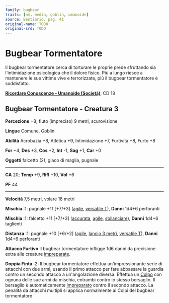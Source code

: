 ```yaml
---
family: bugbear
traits: [nm, media, goblin, umanoide]
source: Bestiario, pag. 41
original-name: TODO
original-srd: TODO
---
```


# Bugbear Tormentatore

Il bugbear tormentatore cerca di torturare le proprie prede sfruttando sia
l'intimidazione psicologica che il dolore fisico. Più a lungo riesce a mantenere
le sue vittime vive e terrorizzate, più il bugbear tormentatore è soddisfatto.

**[Ricordare Conoscenze - Umanoide (Società)](/azioni/ricordare-conoscenze)**:
CD 18

## Bugbear Tormentatore - Creatura 3

**Percezione** +8; fiuto (impreciso) 9 metri, scurovisione

**Lingue** Comune, Goblin

**Abilità** Acrobazia +8, Atletica +9, Intimidazione +7, Furtività +8, Furto +8

**For** +4, **Des** +3, **Cos** +2, **Int** -1, **Sag** +1, **Car** +0

**Oggetti** falcetto (2), giaco di maglia, pugnale

---

**CA** 20; **Temp** +9, **Rifl** +10, **Vol** +6

**PF** 44

---

**Velocità** 7,5 metri, volare 18 metri

**Mischia** :1: pugnale +11 \[+7/+3] ([agile](/tratti/agile),
[versatile T](/tratti/versatile)), **Danni** 1d4+6 perforanti

**Mischia** :1: falcetto +11 \[+7/+3] ([accurata](/tratti/accurata),
[agile](/tratti/agile), [sbilanciare](/tratti/sbilanciare)), **Danni** 1d4+6
taglienti

**Distanza** :1: pugnale +10 \[+6/+2] ([agile](/tratti/agile),
[lancio 3 metri](/tratti/lancio), [versatile T](/tratti/versatile)), **Danni**
1d4+6 perforanti

**Attacco Furtivo** Il bugbear tormentatore infligge 1d6 danni da precisione
extra alle creature [impreparate](/condizioni/impreparato).

**Doppia Finta** :2: Il bugbear tormentatore effettua un'impressionante serie di
attacchi con due armi, usando il primo attacco per fare abbassare la guardia
contro un secondo attacco a un'angolazione diversa. Effettua un
[Colpo](/azioni/colpire) con ognuna delle sue armi da mischia, entrambi contro
lo stesso bersaglio. Il bersaglio è automaticamente
[impreparato](/condizioni/impreparato) contro il secondo attacco. La penalità da
attacchi multipli si applica normalmente ai Colpi del bugbear tormentatore
